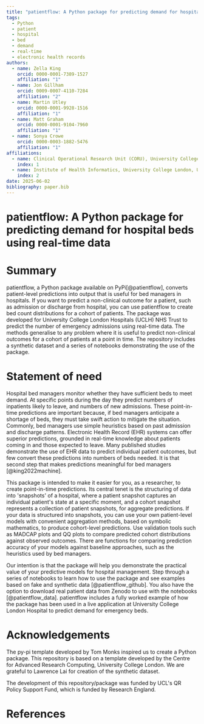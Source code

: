```yaml
---
title: "patientflow: A Python package for predicting demand for hospital beds using real-time data"
tags:
  - Python
  - patient
  - hospital
  - bed
  - demand
  - real-time
  - electronic health records
authors:
  - name: Zella King
    orcid: 0000-0001-7389-1527
    affiliation: "1"
  - name: Jon Gillham
    orcid: 0009-0007-4110-7284
    affiliation: "2"
  - name: Martin Utley
    orcid: 0000-0001-9928-1516
    affiliation: "1"
  - name: Matt Graham
    orcid: 0000-0001-9104-7960
    affiliation: "1"
  - name: Sonya Crowe
    orcid: 0000-0003-1882-5476
    affiliation: "1"
affiliations:
  - name: Clinical Operational Research Unit (CORU), University College London, United Kingdom
    index: 1
  - name: Institute of Health Informatics, University College London, United Kingdom
    index: 2
date: 2025-06-02
bibliography: paper.bib
---
```


# patientflow: A Python package for predicting demand for hospital beds using real-time data

# Summary

patientflow, a Python package available on PyPi[@patientflow], converts patient-level predictions into output that is useful for bed managers in hospitals. If you want to predict a non-clinical outcome for a patient, such as admission or discharge from hospital, you can use patientflow to create bed count distributions for a cohort of patients. The package was developed for University College London Hospitals (UCLH) NHS Trust to predict the number of emergency admissions using real-time data. The methods generalise to any problem where it is useful to predict non-clinical outcomes for a cohort of patients at a point in time. The repository includes a synthetic dataset and a series of notebooks demonstrating the use of the package.

# Statement of need

Hospital bed managers monitor whether they have sufficient beds to meet demand. At specific points during the day they predict numbers of inpatients likely to leave, and numbers of new admissions. These point-in-time predictions are important because, if bed managers anticipate a shortage of beds, they must take swift action to mitigate the situation. Commonly, bed managers use simple heuristics based on past admission and discharge patterns. Electronic Health Record (EHR) systems can offer superior predictions, grounded in real-time knowledge about patients coming in and those expected to leave. Many published studies demonstrate the use of EHR data to predict individual patient outcomes, but few convert these predictions into numbers of beds needed. It is that second step that makes predictions meaningful for bed managers [@king2022machine].

This package is intended to make it easier for you, as a researcher, to create point-in-time predictions. Its central tenet is the structuring of data into 'snapshots' of a hospital, where a patient snapshot captures an individual patient's state at a specific moment, and a cohort snapshot represents a collection of patient snapshots, for aggregate predictions. If your data is structured into snapshots, you can use your own patient-level models with convenient aggregation methods, based on symbolic mathematics, to produce cohort-level predictions. Use validation tools such as MADCAP plots and QQ plots to compare predicted cohort distributions against observed outcomes. There are functions for comparing prediction accuracy of your models against baseline approaches, such as the heuristics used by bed managers.

Our intention is that the package will help you demonstrate the practical value of your predictive models for hospital management. Step through a series of notebooks to learn how to use the package and see examples based on fake and synthetic data [@patientflow_github]. You also have the option to download real patient data from Zenodo to use with the notebooks [@patientflow_data]. patientflow includes a fully worked example of how the package has been used in a live application at University College London Hospital to predict demand for emergency beds.

# Acknowledgements

The py-pi template developed by Tom Monks inspired us to create a Python package. This repository is based on a template developed by the Centre for Advanced Research Computing, University College London. We are grateful to Lawrence Lai for creation of the synthetic dataset.

The development of this repository/package was funded by UCL's QR Policy Support Fund, which is funded by Research England.

# References
